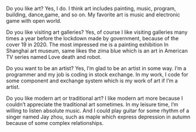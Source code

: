 Do you like art? Yes, I do. I think art includes painting, music, program, building, dance,game, and so on. My favorite art is music and electronic game with open world.

Do you like visiting art galleries?   Yes, of course I like visiting galleries many times a year before the lockdown made by government, because of the cover 19 in 2020.   The most impressed me is a painting  exhibition  In Shanghai art museum, same likes the zima blue which is an art in American TV series named  Love death and robot.

Do you want to be an artist?   Yes, I’m glad to be an artist in some way. I’m a programmer and my job is coding in stock exchange.   In my work, I code for some component and exchange system which is my work of art if I’m a artist.

 Do you like modern art or traditional art?    I like modern art more because I couldn’t appreciate the traditional art sometimes.   In my leisure time, I’m willing to listen absolute music. And I could play guitar for some rhythm of a singer named Jay zhou, such as maple which express depression in autumn because of some  complex relationships.

